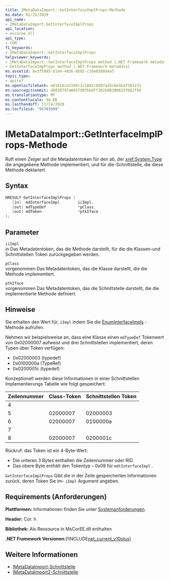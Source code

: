 ```yaml
---
title: IMetaDataImport::GetInterfaceImplProps-Methode
ms.date: 02/25/2019
api_name:
- IMetaDataImport.GetInterfaceImplProps
api_location:
- mscoree.dll
api_type:
- COM
f1_keywords:
- IMetaDataImport::GetInterfaceImplProps
helpviewer_keywords:
- IMetaDataImport::GetInterfaceImplProps method [.NET Framework metadata]
- GetInterfaceImpProps method [.NET Framework metadata]
ms.assetid: be3f5985-b1e4-4036-8602-c16e8508d4af
topic_type:
- apiref
ms.openlocfilehash: e81816ce2194c2c1862cb997ad2c6e5baf301231
ms.sourcegitcommit: d8020797a6657d0fbbdff362b80300815f682f94
ms.translationtype: MT
ms.contentlocale: de-DE
ms.lasthandoff: 11/24/2020
ms.locfileid: "95703999"
---
```

# <a name="imetadataimportgetinterfaceimplprops-method"></a>IMetaDataImport::GetInterfaceImplProps-Methode

Ruft einen Zeiger auf die Metadatentoken für den ab, der <xref:System.Type> die angegebene Methode implementiert, und für die-Schnittstelle, die diese Methode deklariert.
  
## <a name="syntax"></a>Syntax  
  
```cpp  
HRESULT GetInterfaceImplProps (  
   [in]  mdInterfaceImpl        iiImpl,  
   [out] mdTypeDef              *pClass,  
   [out] mdToken                *ptkIface  
);  
```  
  
## <a name="parameters"></a>Parameter  

 `iiImpl`  
 in Das Metadatentoken, das die Methode darstellt, für die die Klassen-und Schnittstellen Token zurückgegeben werden.  
  
 `pClass`  
 vorgenommen Das Metadatentoken, das die Klasse darstellt, die die Methode implementiert.  
  
 `ptkIface`  
 vorgenommen Das Metadatentoken, das die Schnittstelle darstellt, die die implementierte Methode definiert.  

## <a name="remarks"></a>Hinweise

 Sie erhalten den Wert für, `iImpl` indem Sie die [EnumInterfaceImpls](imetadataimport-enuminterfaceimpls-method.md) -Methode aufrufen.

 Nehmen wir beispielsweise an, dass eine Klasse einen `mdTypeDef` Tokenwert von 0x02000007 aufweist und drei Schnittstellen implementiert, deren Typen über Token verfügen:

- 0x02000003 (typedef)
- 0x0100000a (TypeRef)
- 0x0200001c (typedef)

Konzeptionell werden diese Informationen in einer Schnittstellen Implementierungs Tabelle wie folgt gespeichert:

| Zeilennummer | Class-Token | Schnittstellen Token |
|------------|-------------|-----------------|
| 4          |             |                 |
| 5          | 02000007    | 02000003        |
| 6          | 02000007    | 0100000a        |
| 7          |             |                 |
| 8          | 02000007    | 0200001c        |

Rückruf: das Token ist ein 4-Byte-Wert:

- Die unteren 3 Bytes enthalten die Zeilennummer oder RID.
- Das obere Byte enthält den Tokentyp – 0x09 für `mdtInterfaceImpl` .

`GetInterfaceImplProps` Gibt die in der Zeile gespeicherten Informationen zurück, deren Token Sie im- `iImpl` Argument angeben.
  
## <a name="requirements"></a>Requirements (Anforderungen)  

 **Plattformen:** Informationen finden Sie unter [Systemanforderungen](../../get-started/system-requirements.md).  
  
 **Header:** Cor. h  
  
 **Bibliothek:** Als Ressource in MsCorEE.dll enthalten  
  
 **.NET Framework Versionen:**[!INCLUDE[net_current_v10plus](../../../../includes/net-current-v10plus-md.md)]  
  
## <a name="see-also"></a>Weitere Informationen

- [IMetaDataImport-Schnittstelle](imetadataimport-interface.md)
- [IMetaDataImport2-Schnittstelle](imetadataimport2-interface.md)
